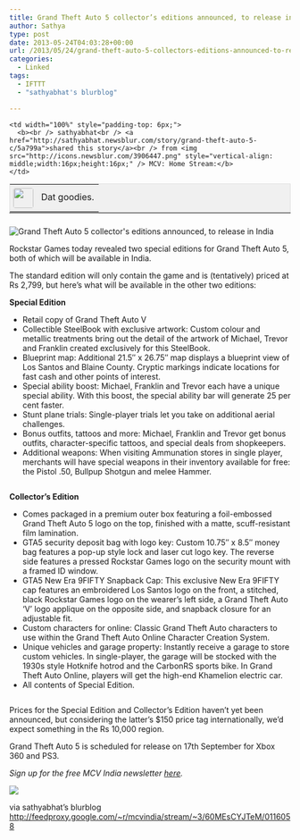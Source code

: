 ```yaml
---
title: Grand Theft Auto 5 collector’s editions announced, to release in India
author: Sathya
type: post
date: 2013-05-24T04:03:28+00:00
url: /2013/05/24/grand-theft-auto-5-collectors-editions-announced-to-release-in-india/
categories:
  - Linked
tags:
  - IFTTT
  - "sathyabhat's blurblog"

---
```

<table style="border: 1px solid #E0E0E0; margin: 0; padding: 0; background-color: #F0F0F0" valign="top" align="left" cellpadding="0" width="100%">
  <tr>
    <td rowspan="2" style="padding: 6px;width: 36px;white-space:nowrap"  valign="top">
      <img src="http://www.gravatar.com/avatar/1375f202e61682cc4963295f4b0430dc" style="width: 36px; height: 36px; border-radius: 4px;" />
    </td>
    
    <td width="100%" style="padding-top: 6px;">
      <b><br /> sathyabhat<br /> <a href="http://sathyabhat.newsblur.com/story/grand-theft-auto-5-c/5a799a">shared this story</a><br /> from <img src="http://icons.newsblur.com/3906447.png" style="vertical-align: middle;width:16px;height:16px;" /> MCV: Home Stream:</b>
    </td>
  </tr>
  
  <tr>
    <td>
      Dat goodies.
    </td>
  </tr>
</table>

<hr style="clear: both; margin: 0 0 24px;" />

![Grand Theft Auto 5 collector's editions announced, to release in India][1]

Rockstar Games today revealed two special editions for Grand Theft Auto 5, both of which will be available in India.

The standard edition will only contain the game and is (tentatively) priced at Rs 2,799, but here&rsquo;s what will be available in the other two editions:

**Special Edition**

  * Retail copy of Grand Theft Auto V
  * Collectible SteelBook with exclusive artwork: Custom colour and metallic treatments bring out the detail of the artwork of Michael, Trevor and Franklin created exclusively for this SteelBook.
  * Blueprint map: Additional 21.5&#8243; x 26.75&#8243; map displays a blueprint view of Los Santos and Blaine County. Cryptic markings indicate locations for fast cash and other points of interest.
  * Special ability boost: Michael, Franklin and Trevor each have a unique special ability. With this boost, the special ability bar will generate 25 per cent faster.
  * Stunt plane trials: Single-player trials let you take on additional aerial challenges.
  * Bonus outfits, tattoos and more: Michael, Franklin and Trevor get bonus outfits, character-specific tattoos, and special deals from shopkeepers.
  * Additional weapons: When visiting Ammunation stores in single player, merchants will have special weapons in their inventory available for free: the Pistol .50, Bullpup Shotgun and melee Hammer.

<img alt=""  src="http://www.mcvuk.com/_media/images/India/grand-theft-auto-5-se.jpg" style="display: block; margin-left: auto; margin-right: auto; float: none;"  />

**Collector&#8217;s Edition**

  * Comes packaged in a premium outer box featuring a foil-embossed Grand Theft Auto 5 logo on the top, finished with a matte, scuff-resistant film lamination.
  * GTA5 security deposit bag with logo key: Custom 10.75&#8243; x 8.5&#8243; money bag features a pop-up style lock and laser cut logo key. The reverse side features a pressed Rockstar Games logo on the security mount with a framed ID window.
  * GTA5 New Era 9FIFTY Snapback Cap: This exclusive New Era 9FIFTY cap features an embroidered Los Santos logo on the front, a stitched, black Rockstar Games logo on the wearer&#8217;s left side, a Grand Theft Auto &#8216;V&#8217; logo applique on the opposite side, and snapback closure for an adjustable fit.
  * Custom characters for online: Classic Grand Theft Auto characters to use within the Grand Theft Auto Online Character Creation System.
  * Unique vehicles and garage property: Instantly receive a garage to store custom vehicles. In single-player, the garage will be stocked with the 1930s style Hotknife hotrod and the CarbonRS sports bike. In Grand Theft Auto Online, players will get the high-end Khamelion electric car.
  * All contents of Special Edition.

<img alt=""  src="http://www.mcvuk.com/_media/images/India/grand-theft-auto-5-ce.jpg" style="display: block; margin-left: auto; margin-right: auto; float: none;"  />

Prices for the Special Edition and Collector&rsquo;s Edition haven&rsquo;t yet been announced, but considering the latter&rsquo;s $150 price tag internationally, we&rsquo;d expect something in the Rs 10,000 region.

Grand Theft Auto 5 is scheduled for release on 17th September for Xbox 360 and PS3.

_Sign up for the free MCV India newsletter&nbsp;<a href="http://mcvindia.com/user/index/register/journey/register" target="_blank">here</a>._

<img  src="http://feeds.feedburner.com/~r/mcvindia/stream/~4/60MEsCYJTeM"  />

via sathyabhat&#8217;s blurblog http://feedproxy.google.com/~r/mcvindia/stream/~3/60MEsCYJTeM/0116058

 [1]: http://www.mcvindia.com/cimages/fd2b93c2524cb6cd360e185526de1138.jpg
